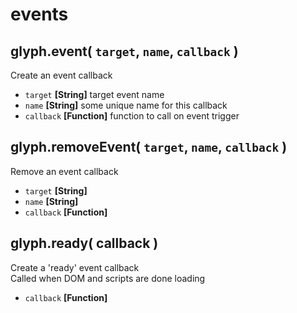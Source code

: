 # events

## glyph.event( `target`, `name`, `callback` )
Create an event callback
- `target` **[String]** target event name
- `name` **[String]** some unique name for this callback
- `callback` **[Function]** function to call on event trigger

## glyph.removeEvent( `target`, `name`, `callback` )
Remove an event callback
- `target` **[String]**
- `name` **[String]**
- `callback` **[Function]**

## glyph.ready( callback )
Create a 'ready' event callback  
Called when DOM and scripts are done loading
- `callback` **[Function]**

